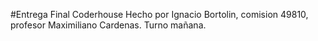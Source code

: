 #Entrega Final Coderhouse 
Hecho por Ignacio Bortolin, comision 49810, profesor Maximiliano Cardenas. Turno mañana.
